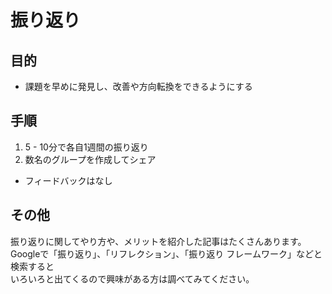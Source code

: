 # 振り返り

## 目的
- 課題を早めに発見し、改善や方向転換をできるようにする

## 手順
1. 5 - 10分で各自1週間の振り返り
2. 数名のグループを作成してシェア
  - フィードバックはなし


## その他
振り返りに関してやり方や、メリットを紹介した記事はたくさんあります。  
Googleで「振り返り」、「リフレクション」、「振り返り フレームワーク」などと検索すると  
いろいろと出てくるので興味がある方は調べてみてください。  